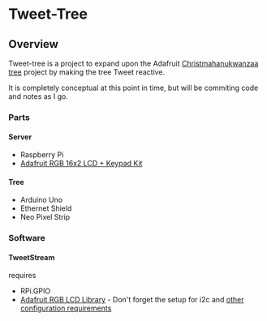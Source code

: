 # Tweet-Tree

## Overview
Tweet-tree is a project to expand upon the Adafruit [Christmahanukwanzaa tree](https://learn.adafruit.com/wifi-controlled-led-christmahanukwanzaa-tree/) project by making the tree Tweet reactive.

It is completely conceptual at this point in time, but will be commiting code and notes as I go.

### Parts
#### Server
- Raspberry Pi
- [Adafruit RGB 16x2 LCD + Keypad Kit](http://www.adafruit.com/product/1110)

#### Tree
- Arduino Uno
- Ethernet Shield
- Neo Pixel Strip

### Software
#### TweetStream
requires
 
- RPi.GPIO
- [Adafruit RGB LCD Library](https://github.com/adafruit/Adafruit_Python_CharLCD) - Don't forget the setup for i2c and [other configuration requirements](https://learn.adafruit.com/adafruits-raspberry-pi-lesson-4-gpio-setup/configuring-i2c)